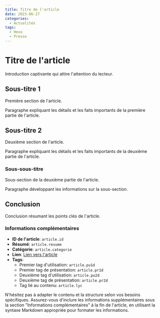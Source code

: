```yaml
---
title: Titre de l'article
date: 2023-06-27
categories:
  - Actualités
tags:
  - Hexo
  - Presse
---
```


# Titre de l'article

Introduction captivante qui attire l'attention du lecteur.

## Sous-titre 1

Première section de l'article.

Paragraphe expliquant les détails et les faits importants de la première partie de l'article.

## Sous-titre 2

Deuxième section de l'article.

Paragraphe expliquant les détails et les faits importants de la deuxième partie de l'article.

### Sous-sous-titre

Sous-section de la deuxième partie de l'article.

Paragraphe développant les informations sur la sous-section.

## Conclusion

Conclusion résumant les points clés de l'article.

### Informations complémentaires

- **ID de l'article**: `article.id`
- **Résumé**: `article.resume`
- **Catégorie**: `article.categorie`
- **Lien**: [Lien vers l'article](article.link)
- **Tags**:
  - Premier tag d'utilisation: `article.pu1d`
  - Premier tag de présentation: `article.pr1d`
  - Deuxième tag d'utilisation: `article.pu2d`
  - Deuxième tag de présentation: `article.pr2d`
  - Tag lié au contenu: `article.lyc`

N'hésitez pas à adapter le contenu et la structure selon vos besoins spécifiques. Assurez-vous d'inclure les informations supplémentaires sous la section "Informations complémentaires" à la fin de l'article, en utilisant la syntaxe Markdown appropriée pour formater les informations.


